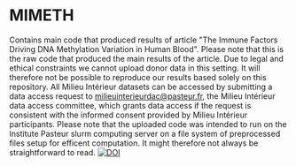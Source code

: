 # MIMETH
Contains main code that produced results of article "The Immune Factors Driving DNA Methylation Variation in Human Blood". Please note that this is the raw code that produced the main results of the article. Due to legal and ethical constraints we cannot upload donor data in this setting. It will therefore not be possible to reproduce our results based solely on this repository. All Milieu Intérieur datasets can be accessed by submitting a data access request to milieuinterieurdac@pasteur.fr, the Milieu Intérieur data access committee, which grants data access if the request is consistent with the informed consent provided by Milieu Intérieur participants. Please note that the uploaded code was intended to run on the Institute Pasteur slurm computing server on a file system of preprocessed files setup for efficent computation. It might therefore not always be straightforward to read. [![DOI](https://zenodo.org/badge/527968587.svg)](https://zenodo.org/badge/latestdoi/527968587)
